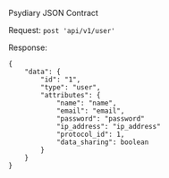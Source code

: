 Psydiary JSON Contract

 Request: `post 'api/v1/user'`

 Response:
```
{ 
	"data": {
		"id": "1",
		"type": "user",
		"attributes": {
			"name": "name",
			"email": "email",
			"password": "password"
			"ip_address": "ip_address"
			"protocol_id": 1,
			"data_sharing": boolean
		}
	}
}
```
